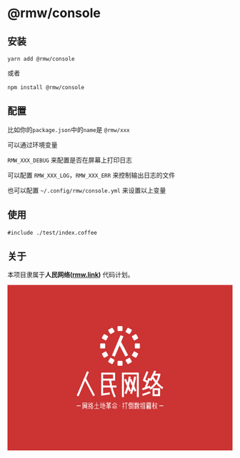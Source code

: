 # @rmw/console

##  安装

```
yarn add @rmw/console
```

或者

```
npm install @rmw/console
```

## 配置

比如你的`package.json`中的`name`是 `@rmw/xxx`

可以通过环境变量

`RMW_XXX_DEBUG` 来配置是否在屏幕上打印日志

可以配置 `RMW_XXX_LOG`，`RMW_XXX_ERR` 来控制输出日志的文件

也可以配置 `~/.config/rmw/console.yml` 来设置以上变量

## 使用

```
#include ./test/index.coffee
```

## 关于

本项目隶属于**人民网络([rmw.link](//rmw.link))** 代码计划。

![人民网络](https://raw.githubusercontent.com/rmw-link/logo/master/rmw.red.bg.svg)
